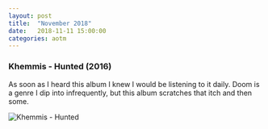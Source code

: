 ```yaml
---
layout: post
title:	"November 2018"
date:	2018-11-11 15:00:00
categories: aotm
---
```


### Khemmis - Hunted (2016)

As soon as I heard this album I knew I would be listening to it daily. Doom is a genre I dip into infrequently, but this album scratches that itch and then some.

![Khemmis - Hunted][hunted]

[hunted]: https://nosratheno.github.io/images/albums/november-2018-hunted.png "Khemmis - Hunted"
